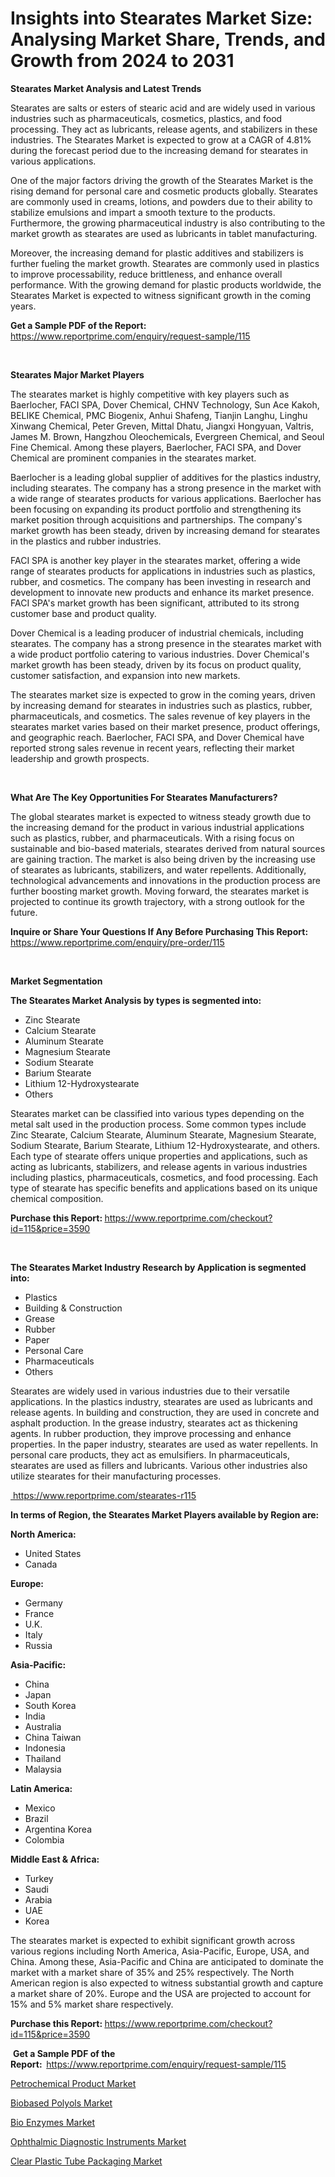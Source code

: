 <p><h1>Insights into Stearates Market Size: Analysing Market Share, Trends, and Growth from 2024 to 2031</h1></p><p><strong>Stearates Market Analysis and Latest Trends</strong></p>
<p><p>Stearates are salts or esters of stearic acid and are widely used in various industries such as pharmaceuticals, cosmetics, plastics, and food processing. They act as lubricants, release agents, and stabilizers in these industries. The Stearates Market is expected to grow at a CAGR of 4.81% during the forecast period due to the increasing demand for stearates in various applications.</p><p>One of the major factors driving the growth of the Stearates Market is the rising demand for personal care and cosmetic products globally. Stearates are commonly used in creams, lotions, and powders due to their ability to stabilize emulsions and impart a smooth texture to the products. Furthermore, the growing pharmaceutical industry is also contributing to the market growth as stearates are used as lubricants in tablet manufacturing.</p><p>Moreover, the increasing demand for plastic additives and stabilizers is further fueling the market growth. Stearates are commonly used in plastics to improve processability, reduce brittleness, and enhance overall performance. With the growing demand for plastic products worldwide, the Stearates Market is expected to witness significant growth in the coming years.</p></p>
<p><strong>Get a Sample PDF of the Report:&nbsp;</strong> <a href="https://www.reportprime.com/enquiry/request-sample/115">https://www.reportprime.com/enquiry/request-sample/115</a></p>
<p>&nbsp;</p>
<p><strong>Stearates Major Market Players</strong></p>
<p><p>The stearates market is highly competitive with key players such as Baerlocher, FACI SPA, Dover Chemical, CHNV Technology, Sun Ace Kakoh, BELIKE Chemical, PMC Biogenix, Anhui Shafeng, Tianjin Langhu, Linghu Xinwang Chemical, Peter Greven, Mittal Dhatu, Jiangxi Hongyuan, Valtris, James M. Brown, Hangzhou Oleochemicals, Evergreen Chemical, and Seoul Fine Chemical. Among these players, Baerlocher, FACI SPA, and Dover Chemical are prominent companies in the stearates market.</p><p>Baerlocher is a leading global supplier of additives for the plastics industry, including stearates. The company has a strong presence in the market with a wide range of stearates products for various applications. Baerlocher has been focusing on expanding its product portfolio and strengthening its market position through acquisitions and partnerships. The company's market growth has been steady, driven by increasing demand for stearates in the plastics and rubber industries.</p><p>FACI SPA is another key player in the stearates market, offering a wide range of stearates products for applications in industries such as plastics, rubber, and cosmetics. The company has been investing in research and development to innovate new products and enhance its market presence. FACI SPA's market growth has been significant, attributed to its strong customer base and product quality.</p><p>Dover Chemical is a leading producer of industrial chemicals, including stearates. The company has a strong presence in the stearates market with a wide product portfolio catering to various industries. Dover Chemical's market growth has been steady, driven by its focus on product quality, customer satisfaction, and expansion into new markets.</p><p>The stearates market size is expected to grow in the coming years, driven by increasing demand for stearates in industries such as plastics, rubber, pharmaceuticals, and cosmetics. The sales revenue of key players in the stearates market varies based on their market presence, product offerings, and geographic reach. Baerlocher, FACI SPA, and Dover Chemical have reported strong sales revenue in recent years, reflecting their market leadership and growth prospects.</p></p>
<p>&nbsp;</p>
<p><strong>What Are The Key Opportunities For Stearates Manufacturers?</strong></p>
<p><p>The global stearates market is expected to witness steady growth due to the increasing demand for the product in various industrial applications such as plastics, rubber, and pharmaceuticals. With a rising focus on sustainable and bio-based materials, stearates derived from natural sources are gaining traction. The market is also being driven by the increasing use of stearates as lubricants, stabilizers, and water repellents. Additionally, technological advancements and innovations in the production process are further boosting market growth. Moving forward, the stearates market is projected to continue its growth trajectory, with a strong outlook for the future.</p></p>
<p><strong>Inquire or Share Your Questions If Any Before Purchasing This Report:</strong> <a href="https://www.reportprime.com/enquiry/pre-order/115">https://www.reportprime.com/enquiry/pre-order/115</a></p>
<p>&nbsp;</p>
<p><strong>Market Segmentation</strong></p>
<p><strong>The Stearates Market Analysis by types is segmented into:</strong></p>
<p><ul><li>Zinc Stearate</li><li>Calcium Stearate</li><li>Aluminum Stearate</li><li>Magnesium Stearate</li><li>Sodium Stearate</li><li>Barium Stearate</li><li>Lithium 12-Hydroxystearate</li><li>Others</li></ul></p>
<p><p>Stearates market can be classified into various types depending on the metal salt used in the production process. Some common types include Zinc Stearate, Calcium Stearate, Aluminum Stearate, Magnesium Stearate, Sodium Stearate, Barium Stearate, Lithium 12-Hydroxystearate, and others. Each type of stearate offers unique properties and applications, such as acting as lubricants, stabilizers, and release agents in various industries including plastics, pharmaceuticals, cosmetics, and food processing. Each type of stearate has specific benefits and applications based on its unique chemical composition.</p></p>
<p><strong>Purchase this Report:&nbsp;</strong><a href="https://www.reportprime.com/checkout?id=115&price=3590">https://www.reportprime.com/checkout?id=115&price=3590</a></p>
<p>&nbsp;</p>
<p><strong>The Stearates Market Industry Research by Application is segmented into:</strong></p>
<p><ul><li>Plastics</li><li>Building & Construction</li><li>Grease</li><li>Rubber</li><li>Paper</li><li>Personal Care</li><li>Pharmaceuticals</li><li>Others</li></ul></p>
<p><p>Stearates are widely used in various industries due to their versatile applications. In the plastics industry, stearates are used as lubricants and release agents. In building and construction, they are used in concrete and asphalt production. In the grease industry, stearates act as thickening agents. In rubber production, they improve processing and enhance properties. In the paper industry, stearates are used as water repellents. In personal care products, they act as emulsifiers. In pharmaceuticals, stearates are used as fillers and lubricants. Various other industries also utilize stearates for their manufacturing processes.</p></p>
<p><a href="https://www.reportprime.com/stearates-r115">&nbsp;https://www.reportprime.com/stearates-r115</a></p>
<p><strong>In terms of Region, the Stearates Market Players available by Region are:</strong></p>
<p>
    <p> <strong> North America: </strong>
        <ul>
            <li>United States</li>
            <li>Canada</li>
        </ul>
        </p> 
    <p> <strong> Europe: </strong>
        <ul>
            <li>Germany</li>
            <li>France</li>
            <li>U.K.</li>
            <li>Italy</li>
            <li>Russia</li>
        </ul>
        </p> 
    <p> <strong> Asia-Pacific: </strong>
        <ul>
            <li>China</li>
            <li>Japan</li>
            <li>South Korea</li>
            <li>India</li>
            <li>Australia</li>
            <li>China Taiwan</li>
            <li>Indonesia</li>
            <li>Thailand</li>
            <li>Malaysia</li>
        </ul>
        </p> 
    <p> <strong> Latin America: </strong>
        <ul>
            <li>Mexico</li>
            <li>Brazil</li>
            <li>Argentina Korea</li>
            <li>Colombia</li>
        </ul>
        </p> 
    <p> <strong> Middle East & Africa: </strong>
        <ul>
            <li>Turkey</li>
            <li>Saudi</li>
            <li>Arabia</li>
            <li>UAE</li>
            <li>Korea</li>
        </ul>
    </p>
    </p>
<p><p>The stearates market is expected to exhibit significant growth across various regions including North America, Asia-Pacific, Europe, USA, and China. Among these, Asia-Pacific and China are anticipated to dominate the market with a market share of 35% and 25% respectively. The North American region is also expected to witness substantial growth and capture a market share of 20%. Europe and the USA are projected to account for 15% and 5% market share respectively.</p></p>
<p><strong>Purchase this Report: </strong><a href="https://www.reportprime.com/checkout?id=115&price=3590">https://www.reportprime.com/checkout?id=115&price=3590</a></p>
<p>&nbsp;<strong>Get a Sample PDF of the Report:&nbsp;&nbsp;</strong><a href="https://www.reportprime.com/enquiry/request-sample/115">https://www.reportprime.com/enquiry/request-sample/115</a></p>
<p><strong></strong></p>
<p><p><a href="https://github.com/gcimaudf65/Market-Research-Report-List-2/blob/main/petrochemical-product-market.md">Petrochemical Product Market</a></p><p><a href="https://github.com/waylose1223/Market-Research-Report-List-2/blob/main/biobased-polyols-market.md">Biobased Polyols Market</a></p><p><a href="https://github.com/hzxpgedq27/Market-Research-Report-List-1/blob/main/bio-enzymes-market.md">Bio Enzymes Market</a></p><p><a href="https://medium.com/@ashlybednar/global-ophthalmic-diagnostic-instruments-market-is-projected-to-grow-at-a-cagr-of-13-8-6a603dab480b">Ophthalmic Diagnostic Instruments Market</a></p><p><a href="https://github.com/sardarp081/Market-Research-Report-List-2/blob/main/clear-plastic-tube-packaging-market.md">Clear Plastic Tube Packaging Market</a></p></p>